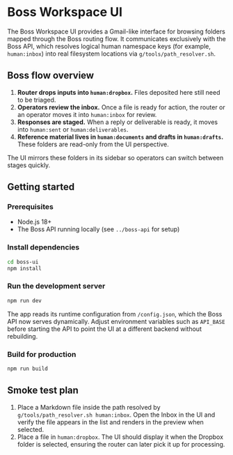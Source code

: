 # Boss Workspace UI

The Boss Workspace UI provides a Gmail-like interface for browsing folders mapped through the Boss routing flow. It communicates exclusively with the Boss API, which resolves logical human namespace keys (for example, `human:inbox`) into real filesystem locations via `g/tools/path_resolver.sh`.

## Boss flow overview

1. **Router drops inputs into `human:dropbox`.** Files deposited here still need to be triaged.
2. **Operators review the inbox.** Once a file is ready for action, the router or an operator moves it into `human:inbox` for review.
3. **Responses are staged.** When a reply or deliverable is ready, it moves into `human:sent` or `human:deliverables`.
4. **Reference material lives in `human:documents` and drafts in `human:drafts`.** These folders are read-only from the UI perspective.

The UI mirrors these folders in its sidebar so operators can switch between stages quickly.

## Getting started

### Prerequisites

- Node.js 18+
- The Boss API running locally (see `../boss-api` for setup)

### Install dependencies

```bash
cd boss-ui
npm install
```

### Run the development server

```bash
npm run dev
```

The app reads its runtime configuration from `/config.json`, which the Boss API now serves dynamically. Adjust environment variables such as `API_BASE` before starting the API to point the UI at a different backend without rebuilding.

### Build for production

```bash
npm run build
```

## Smoke test plan

1. Place a Markdown file inside the path resolved by `g/tools/path_resolver.sh human:inbox`. Open the Inbox in the UI and verify the file appears in the list and renders in the preview when selected.
2. Place a file in `human:dropbox`. The UI should display it when the Dropbox folder is selected, ensuring the router can later pick it up for processing.

